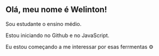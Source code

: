 ## Olá, meu nome é Welinton!

Sou estudante o ensino médio.

Estou iniciando no Github e no JavaScript.

Eu estou começando a me interessar por esas ferrmentas ⚙️


